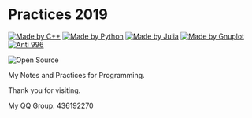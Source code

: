 # Practices 2019

[![Made by C++](https://github.com/ConAntares/Temples/blob/master/Attachments/MadebyCpp.svg)](https://en.wikipedia.org/wiki/C%2B%2B)
[![Made by Python](https://github.com/ConAntares/Temples/blob/master/Attachments/MadebyPython.svg)](https://www.python.org/)
[![Made by Julia](https://github.com/ConAntares/Temples/blob/master/Attachments/MadebyJulia.svg)](https://julialang.org/)
[![Made by Gnuplot](https://github.com/ConAntares/Temples/blob/master/Attachments/MadebyGnuplot.svg)](http://gnuplot.sourceforge.net/)
[![Anti 996](https://github.com/ConAntares/Temples/blob/master/Attachments/LinkNPL.svg)](https://996.icu)

![Open Source](https://github.com/ConAntares/Temples/blob/master/Attachments/OpenSource.svg)

My Notes and Practices for Programming.

Thank you for visiting.

My QQ Group: 436192270
